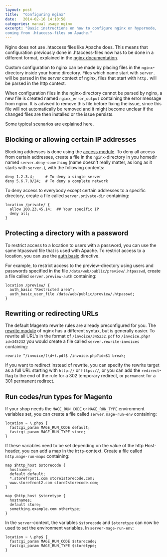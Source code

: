 ```yaml
---
layout: post
title:  "Configuring nginx"
date:   2014-02-16 14:10:58
categories: manual usage nginx
excerpt: "Basic instructions on how to configure nginx on hypernode,
coming from .htaccess-files on Apache."
---
```

Nginx does not use .htaccess files like Apache does. This means that
configuration previously done in .htaccess-files now has to be done in a
different format, explained in the [nginx
documentation](http://nginx.org/en/docs/).

Custom configuration to nginx can be made by placing files in the
`nginx`-directory inside your home directory. Files which name start
with `server.` will be parsed in the server context of nginx, files that
start with `http.` will be parsed in the http context.

When configuration files in the nginx-directory cannot be parsed by
nginx, a new file is created named `nginx_error_output` containing the
error message from nginx. It is advised to remove this file before
fixing the issue, since this file will not automatically be removed and
it might become unclear if the changed files are then installed or the
issue persists.

Some typical scenarios are explained here.

## Blocking or allowing certain IP addresses

Blocking addresses is done using the [access
module](http://nginx.org/en/docs/http/ngx_http_access_module.html). To
deny all access from certain addresses, create a file in the
`nginx`-directory in you homedir named `server.deny-something` (name
doesn't really matter, as long as it starts with `server.`), with the
following contents:

```nginx
deny 1.2.3.4;     # To deny a single server
deny 5.6.7.0/24;  # To deny a complete network
```

To deny access to everybody except certain addresses to a specific
directory, create a file called `server.private-dir` containing:

```nginx
location /private/ {
  allow 100.23.45.14;  ## Your specific IP
  deny all;
}
```

## Protecting a directory with a password

To restrict access to a location to users with a password, you can use
the same htpasswd file that is used with Apache. To restrict access to a
location, you can use the [auth
basic](http://nginx.org/en/docs/http/ngx_http_auth_basic_module.html)
directive.

For example, to restrict access to the preview-directory using users and
passwords specified in the file `/data/web/public/preview/.htpasswd`,
create a file called `server.preview-auth` containing:

```nginx
location /preview/ {
  auth_basic "Restricted area";
  auth_basic_user_file /data/web/public/preview/.htpasswd;
}
```

## Rewriting or redirecting URLs

The default Magento rewrite rules are already preconfigured for you. The
[rewrite
module](http://nginx.org/en/docs/http/ngx_http_rewrite_module.html) of
nginx has a different syntax, but is generally easier. To rewrite all
URL's in the format of `/invoice/345232.pdf` to `/invoice.php?id=345232`
you would create a file called `server.rewrite-invoices` containing:

```nginx
rewrite ^/invoice/(\d+).pdf$ /invoice.php?id=$1 break;
```

If you want to redirect instead of rewrite, you can specify the rewrite
target as a full URL starting with `http://` or `https://`, or you can
add the `redirect`-flag to the end of the rule for a 302 temporary
redirect, or `permanent` for a 301 permanent redirect.

## Run codes/run types for Magento

If your shop needs the `MAGE_RUN_CODE` or `MAGE_RUN_TYPE` environment
variables set, you can create a file called `server.mage-run-env`
containing:

```nginx
location ~ \.php$ {
  fastcgi_param MAGE_RUN_CODE default;
  fastcgi_param MAGE_RUN_TYPE store;
}
```

If these variables need to be set depending on the value of the http
Host-header, you can add a map in the `http`-context. Create a file
called `http.mage-run-maps` containing:

```nginx
map $http_host $storecode {
  hostnames;
  default default;
  *.storefront1.com store1storecode.com;
  www.storefront2.com store2storecode.com;
}

map $http_host $storetype {
  hostnames;
  default store;
  something.example.com othertype;
}
```

In the `server`-context, the variables `$storecode` and `$storetype` can
now be used to set the environment variables. In `server-mage-run-env`:

```nginx
location ~ \.php$ {
  fastcgi_param MAGE_RUN_CODE $storecode;
  fastcgi_param MAGE_RUN_TYPE $storetype;
}
```
